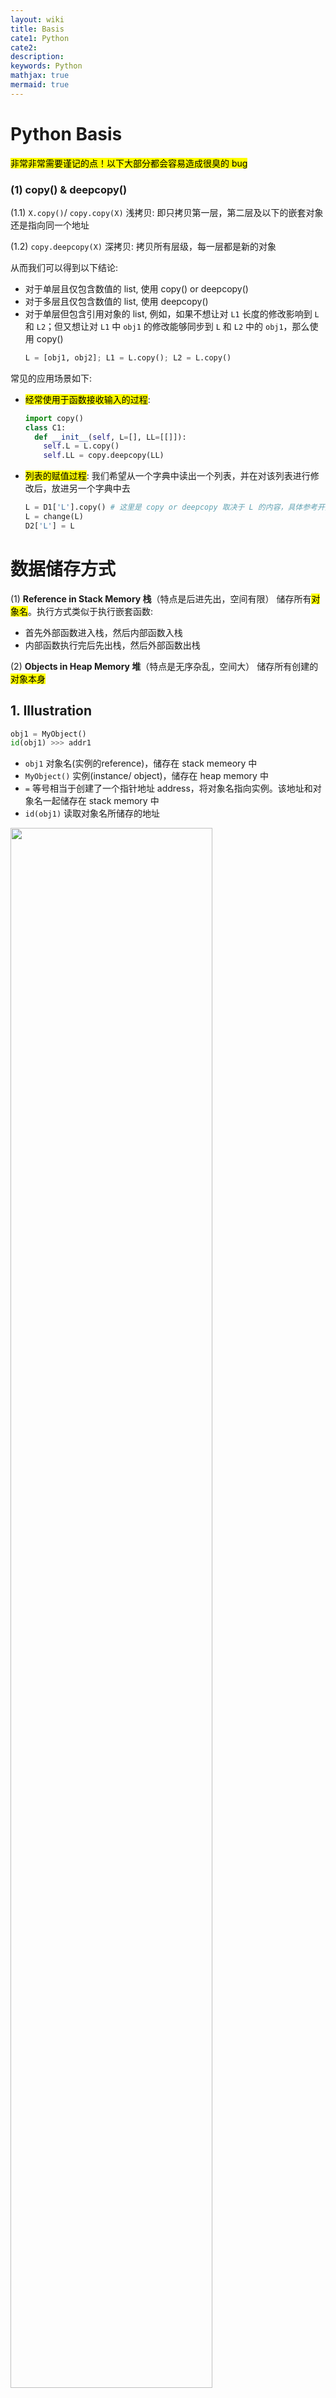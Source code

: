 ```yaml
---
layout: wiki
title: Basis
cate1: Python
cate2:
description: 
keywords: Python
mathjax: true
mermaid: true
---
```



# Python Basis

<span style="background-color: yellow; color: black;">非常非常需要谨记的点！以下大部分都会容易造成很臭的 bug</span>

### (1) copy() & deepcopy()
(1.1) `X.copy()`/ `copy.copy(X)` 浅拷贝: 即只拷贝第一层，第二层及以下的嵌套对象还是指向同一个地址

(1.2) `copy.deepcopy(X)` 深拷贝: 拷贝所有层级，每一层都是新的对象

从而我们可以得到以下结论:
- 对于单层且仅包含数值的 list, 使用 copy() or deepcopy()
- 对于多层且仅包含数值的 list, 使用 deepcopy()
- 对于单层但包含引用对象的 list, 例如，如果不想让对 `L1` 长度的修改影响到 `L` 和 `L2`；但又想让对 `L1` 中 `obj1` 的修改能够同步到 `L` 和 `L2` 中的 `obj1`，那么使用 copy()
  ```py
  L = [obj1, obj2]; L1 = L.copy(); L2 = L.copy()
  ```

常见的应用场景如下:
- <span style="background-color: yellow; color: black;">经常使用于函数接收输入的过程</span>:
  ```py
  import copy()
  class C1:
    def __init__(self, L=[], LL=[[]]):
      self.L = L.copy()
      self.LL = copy.deepcopy(LL)
  ```
- <span style="background-color: yellow; color: black;">列表的赋值过程</span>: 我们希望从一个字典中读出一个列表，并在对该列表进行修改后，放进另一个字典中去
  ```py
  L = D1['L'].copy() # 这里是 copy or deepcopy 取决于 L 的内容，具体参考开头部分的结论
  L = change(L)
  D2['L'] = L
  ```



# 数据储存方式
(1) **Reference in Stack Memory 栈**（特点是后进先出，空间有限）
储存所有<span style="background-color: yellow; color: black;">对象名</span>。执行方式类似于执行嵌套函数:
- 首先外部函数进入栈，然后内部函数入栈
- 内部函数执行完后先出栈，然后外部函数出栈

(2) **Objects in Heap Memory 堆**（特点是无序杂乱，空间大）
储存所有创建的<span style="background-color: yellow; color: black;">对象本身</span>

## 1. Illustration

```py
obj1 = MyObject()
id(obj1) >>> addr1
```

- `obj1` 对象名(实例的reference)，储存在 stack memeory 中
- `MyObject()` 实例(instance/ object)，储存在 heap memory 中
- `=` 等号相当于创建了一个指针地址 address，将对象名指向实例。该地址和对象名一起储存在 stack memory 中
- `id(obj1)` 读取对象名所储存的地址

<img src="/images/2022-08/Snipaste_2022-08-01_10-37-05.png" width="80%">

```py
obj2 = obj1
obj1 is obj2 >>> True
id(obj1) == id(obj2) >>> True
```
- 把 `obj1` 对应的地址(`addr1`)赋给了 `obj2`，此时这两个对象名储存了同一个地址，因此指向同一实例对象

<img src="/images/2022-08/Snipaste_2022-08-01_10-49-21.png" width="80%">

```py
obj2 = MyObject()
```

- 又创建了一个新的实例对象，将其地址赋给 `obj2`
- 此时 `obj1 is obj2 >>> False` 因为指向不同实例对象
- 但是 `obj1 == obj2 >>> True` 因为他们指向的实例对象在属性值上相同
<img src="/images/2022-08/Snipaste_2022-08-01_11-04-12.png" width="80%">

## 2. Examples
**函数传参的本质是传递 object address**。例如，下例中 `F()` 的执行过程相当于把 obj 对应的地址赋给 input

```py
def F(input):
    input.a += 1

obj = MyObject()
obj.a = 4
F(obj)
print(obj.a) >>> 5
```

再例如对于数组
```py
def F(lis):
  lis.append(1)
  lis = [2,3]

L = [0]
F(L)
print(L) >>> [0,1]
```

因此不管是在函数内部修改 class 的 fields 还是修改 list (list.append) 等等，都能够传递到函数外部，<span style="background-color: yellow; color: black;">因为本质上是在修改实例对象</span>

但如果在函数内部进行的是赋值操作，那就不会传递到函数外部




# 文件操作
> **开关**
```py
f = open(<文件名>, <打开模式>)
# 代码块
f.close()
```
|打开模式| 描述|
|-|-|
|'t'| 文本文件模式，只读，默认值|
|'b'| 二进制文件模式，只读|
|'r'| 只读，若文件不存在会报错|
|'w'| 覆盖写入|
|'x'| 创建写入，若文件存在则报错|
|'a'| 追加写入|
|'+'| 与r/w/x/a一同使用，在原功能基础上增加同时读写功能|
|'wb'| 二进制覆盖写|
|'...'| ...|

> **读写**
```py
# 读
f.read(size)      # 读入全部（可选参数：读取前size长度）
f.readline(size)  # 读入一行（可选参数：读取前size长度）
f.readlines(hint) # 读入全部行，返回一个列表（可选参数：读取前hint行）

# 写
f.write(s)          # 写入一个字符串或字节流
f.writelines(lines) # 写入一个字符串列表
f.seek(offset)      # 改变文件操作指针的位置（0: 文件开头，1: 当前位置，2: 文件结尾）
```
例如：
```py
f.writelines(["aa", "bb"])
f.seek(0) # 不写这一行代码，该程序将不会输出任何内容
for line in f:
    print(line)
f.close()

>>>
"aabb"
```




# 函数
## 3.1 常用函数
> **enumerate(List)**

```py
L = [1,0]
for i, e in enumerate(L):
  print(i, e)
>>> 
0, 1
1, 0
```

> **eval()**
执行并返回一个字符串表达式的值

```py
a = eval("1 + 4")
b = eval("a * 6")
```

> **map(参数1, 参数2)**
将参数1的方法作用于参数2得每一个元素

```py
list(map(eval, ["1+1", "2*2"])) >>> [2, 4]
```

> **max(iterable, key=func)**
使用 max + key 来发掘更多可用性

```py
# 1. 统计列表中出现频率最高的元素
a = [1,2,3,1,2,3,2,2,4,5,1]
max(set(a), key=a.count) >>> 2

# 2. 求特定位置的最大值
lst = [(1,'a'), (3,'c'), (4,'e')]
max(lst, key=lambda x: x[0]) >>> (4, 'e')
```


## 3.2 lambda function

```py
func = lambda [arg1, arg2, ...]: expression
```

Examples:

```py
power = lambda a, b: a**b
power(2, 3) >>> 8
```






# 库
## 1. pip 命令
可以在 pypi.org 上根据关键字搜索第三方库

```py
pip install <库名>
pip uninstall <库名>
pip install -U <库名> # 更新库
pip download <库名> # 下载但不安装
pip show <库名> # 查看库的详细信息
pip search <库名> # 检索与该库相关的信息
```

## 2. 构建自己的库

库名一般等于文件夹名，且文件夹中必须有一个 `__init__.py` 文件，该文件可以为空


# 类

```py
class CS:
  def __init__(self, name):
    self.name = name

  # 定义 print(类对象) 时的输出值
  def __str__(self):
    print("Class: CS")
    return "Name: " + self.name

cs = CS("Tom")
print(cs)

>>>
Class: CS
Name: Tom
```







# ipython in Jupyter
ipython 是一个交互式 shell，同时被应用于 Jupyter。有很多方便的魔法命令：

**1. 自动补全** `Tab`

**2. 执行终端命令** `!` + `终端命令`
例如 `!ifconfig`

**3. 模糊查找** `查找内容` + `?`
例如 `list_1.*pp*?` 能查找目标对象所有名字中带有 pp 字段的方法/属性

**4. 查看信息** `对象/方法` + `?`
例如 `list_1?`, `list_1.append?`

**5. 查看函数代码** `函数名` + `??`
例如 `help??` 查看help函数的使用方法

**6. 运行python程序** `%run` + `文件名.py`

**7. 使用前面代码块的输出结果** `_` 前面第一个, `__` 前面第二个, `_n` 序号为n的代码块：
<img src="/images/2022-01/Screenshot 2022-01-22 at 8.35.57 PM.png" width="60%">

## 1. 为地址设置书签
设置书签 `%bookmark 书签名 地址`
删除书签 `%bookmark -d 书签名`
删除所有书签 `%bookmark -r`
显示所有书签 `%bookmark -l`
跳转地址 `cd 书签名`

<img src="/images/2022-01/Screenshot 2022-01-22 at 8.49.22 PM.png" width="90%">

## 2. 代码调试 
1. 打开代码调试: `%pdb on`
2. 之后如果运行错误代码，则会跳转到报错的前一行，并打开调试器，进入 pdb 调试模式，例如：
<img src="/images/2022-01/Screenshot 2022-01-22 at 8.02.17 PM.png" width="80%">
3. 在调试器内输入调试命令，例如
```py
p 变量名 # 查看变量值
```

4. 退出调试: `q(uit)`






# Time Complexity
### 6.1 Big O
$O$ usually used as Time Complexity notation. Understood as **how run time or space requirements grow as the input size grows**

Big O mathematically defined as the upper bound. 对于函数 $f(x)$，如果存在 $c\in\R$，使得 $f(x)<c\times g(x)$ 在其定义域内恒成立，则有 $f(x)\in O(g(x))$

例如，$N^3+8N+9<2(N^3)\implies O(N^3)$

### 6.2 Big Omega
$\Omega$ mathematically defined as the lower bound. 对于函数 $f(x)$，如果存在 $c\in\R$，使得 $f(x)>c\times g(x)$ 在其定义域内恒成立，则有 $f(x)\in\Omega(g(x))$

例如，$N^3+8N+9>0.5(N^3)\implies\Omega(N^3)$

### 6.3 Big Theta
$\theta$ uderstood as **the exact performance value of the algorithm**

Big Theta mathematically defined as both of the upper and lower bound i.e. if $f(x)\in O(g(x))$ and $f(x)\in\Omega(g(x))$ then $f(x)=\theta(g(x))$

<span style="background-color: yellow; color: black;">虽然已经有了这些准确的定义，但我们在平常使用时只用 Big O（相当于 Big Theta）</span>

### 6.4 Three Time Complexities
- Best Case
- Worst Case
- Average Case

一般情况下，我们最关注的是时间复杂度的 Average Case，此外还需要关注 Worst Case（其重要性取决于具体情况，例如在安全工程领域很重要）

Ex: 对于快速排序 Quick Sort
- Average Case: $O(n\log n)$
- Worst Case: $O(n^2)$

### 6.5 Calculation
- Program structure:
How many times is basic calculation executed (e.g. for loop; while loop)
- Master theorem:
usually useful in recursive deduction
- Mathematical deduction:
Permutation, Combination, etc.
- Mermorize common algorithms & data structures

#### 6.5.1 Master theorem

$$T(n) = aT(\frac{n}{b}) + c*n^d$$

where $T(1)=d$. **IF**:
- $\log_ba>d$, then $T(n)=O(n^{\log_ba})$
- $\log_ba=d$, then $T(n)=O(n^d\log n)$
- $\log_ba<d$, then $T(n)=O(n^d)$

如何理解这个公式呢？如下图:
- $a=2$: branch factor 每次拆分时 branch 的个数
- $b=3$: division factor 每次拆分时问题规模缩小的幅度
- 从 $T(n)\to T(1)$，共 $\log_bn$ 层

```mermaid
graph LR;
A["T(n)"];
B1["T(n/3)"]
B2["T(n/3)"]
C11["T(n/9)"]
C12["T(n/9)"]
C2["..."]
A --> B1
A --> B2
B1 --> C11
B1 --> C12
B2 --> C2
```

**APPLICATIONs**: 常用于 recursive deduction
- Merge sort: $T(n)=2T(\frac{n}{2})+cn\implies O(n\log n)$
- Binary search: $T(n)=T(\frac{n}{2})+c\implies O(\log n)$

但是有些递归推导式不适用于 master theorem，此时可以暴力推导
- Selection sort: $T(n)=T(n-1)+cn\implies O(n^2)$
  $T(n)=cn+c(n-1)+c(n-2)+...+c=n(n+1)/2$
- Factorial: $T(n)=T(n-1)+c\implies O(n)$


#### 6.5.2 Permutation, Combination
**Permutation**: 从 n 个人中挑选 k 个排成一列，有多少种挑选及排列方式

$$n\text{P}k=P(n,k)=\frac{n!}{(n-k)!}$$

**Combination**: 从 n 个人中挑选 k 个，有多少种挑选方式

$$n\text{C}k=C(n,k)=\frac{n!}{(n-k)!k!}$$

$$C(n,k)=\frac{P(n,k)}{P(k,k)}$$


#### 6.5.3 Memorize common algorithms & data structures
Binary search

Insertion sort, Binary sort, Selection sort, Quick sort, Merge sort

Binary tree, Binary search tree, Recursion, Hashtable (dictionary)

www.bigocheatsheet.com





# Others
## 1. 星号(*)的使用
星号的作用为 unpacking: `*实参`，一般用于调用函数时

```py
values = (1, 2)
sum(*values) >>> 3
```

```py
a, *b = [1, 2, 3]
a >>> 1
b >>> [2, 3]
```

星号作为 packing: `*形参, **形参`，一般用于定义函数时

```py
def func1(*args):
    print(args) # args is a tuple

def func2(**kwargs):
    print(kwargs) # kwargs is a dictionary

func1(1, 2, 3) >>> (1, 2, 3)
func2(a=1, b=2, c=3) >>> {'a': 1, 'b': 2, 'c': 3}
```


## 2. Eliminate Warnings
aka
- 取消 warning 

```py
import warnings
warnings.filterwarnings('ignore')
```



<img src="/images/2022-08/.png" width="100%">
<img src="/images/2022-08/.png" width="100%">
<img src="/images/2022-08/.png" width="100%">
<img src="/images/2022-08/.png" width="100%">
<img src="/images/2022-08/.png" width="100%">
<img src="/images/2022-08/.png" width="100%">
<img src="/images/2022-08/.png" width="100%">
<img src="/images/2022-08/.png" width="100%">

